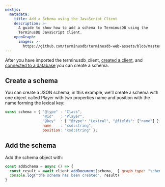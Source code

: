 ```yaml
---
nextjs:
  metadata:
    title: Add a Schema using the JavaScript Client
    description: >-
      A guide to show how to add a schema to TerminusDB using the
      TerminusDB JavaScript Client.
    openGraph:
      images: >-
        https://github.com/terminusdb/terminusdb-web-assets/blob/master/docs/js-client-use-add-a-schema.png?raw=true
---
```


After you have imported the terminusdb\_client, [created a client](/docs/connect-with-the-javascript-client/), and [connected to a database](/docs/connect-to-a-database/) you can create a schema.

## Create a schema

You can create a JSON schema, in this example, we'll create a schema with one object called Player with two properties name and position with the name forming the lexical key:

```javascript
const schema = { "@type" : "Class",
                 "@id"   : "Player",
                 "@key"  : { "@type": "Lexical", "@fields": ["name"] },
                 name    : "xsd:string",
                 position: "xsd:string" };
```

## Add the schema

Add the schema object with:

```javascript
const addSchema = async () => {
  const result = await client.addDocument(schema,  { graph_type: "schema" });
  console.log("the schema has been created", result)
}
```